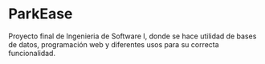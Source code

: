 # ParkEase
Proyecto final de Ingenieria de Software I, donde se hace utilidad de bases de datos, programación web y diferentes usos para su correcta funcionalidad.
